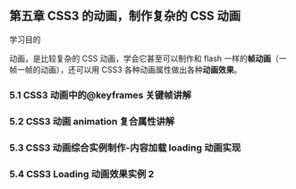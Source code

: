 ## 第五章 CSS3 的动画，制作复杂的 CSS 动画

学习目的

动画，是比较复杂的 CSS 动画，学会它甚至可以制作和 flash 一样的**帧动画**（一帧一帧的动画），还可以用 CSS3 各种动画属性做出各种**动画效果**。

### 5.1 CSS3 动画中的@keyframes 关键帧讲解

### 5.2 CSS3 动画 animation 复合属性讲解

### 5.3 CSS3 动画综合实例制作-内容加载 loading 动画实现

### 5.4 CSS3 Loading 动画效果实例 2
